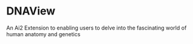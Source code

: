 # DNAView
An Ai2 Extension to enabling users to delve into the fascinating world of human anatomy and genetics
